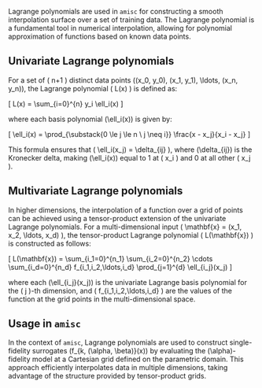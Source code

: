 Lagrange polynomials are used in `amisc` for constructing a smooth interpolation surface over a set of training data. The Lagrange polynomial is a fundamental tool in numerical interpolation, allowing for polynomial approximation of functions based on known data points.

## Univariate Lagrange polynomials

For a set of \( n+1 \) distinct data points \((x_0, y_0), (x_1, y_1), \ldots, (x_n, y_n)\), the Lagrange polynomial \( L(x) \) is defined as:

\[
L(x) = \sum_{i=0}^{n} y_i \ell_i(x)
\]

where each basis polynomial \(\ell_i(x)\) is given by:

\[
\ell_i(x) = \prod_{\substack{0 \le j \le n \\ j \neq i}} \frac{x - x_j}{x_i - x_j}
\]

This formula ensures that \( \ell_i(x_j) = \delta_{ij} \), where \(\delta_{ij}\) is the Kronecker delta, making \(\ell_i(x)\) equal to 1 at \( x_i \) and 0 at all other \( x_j \).

## Multivariate Lagrange polynomials

In higher dimensions, the interpolation of a function over a grid of points can be achieved using a tensor-product extension of the univariate Lagrange polynomials. For a multi-dimensional input \( \mathbf{x} = (x_1, x_2, \ldots, x_d) \), the tensor-product Lagrange polynomial \( L(\mathbf{x}) \) is constructed as follows:

\[
L(\mathbf{x}) = \sum_{i_1=0}^{n_1} \sum_{i_2=0}^{n_2} \cdots \sum_{i_d=0}^{n_d} f_{i_1,i_2,\ldots,i_d} \prod_{j=1}^{d} \ell_{i_j}(x_j)
\]

where each \(\ell_{i_j}(x_j)\) is the univariate Lagrange basis polynomial for the \( j \)-th dimension, and \( f_{i_1,i_2,\ldots,i_d} \) are the values of the function at the grid points in the multi-dimensional space.

## Usage in `amisc`

In the context of `amisc`, Lagrange polynomials are used to construct single-fidelity surrogates \(f_{k, (\alpha, \beta)}(x)\) by evaluating the \(\alpha\)-fidelity model at a Cartesian grid defined on the parametric domain. This approach efficiently interpolates data in multiple dimensions, taking advantage of the structure provided by tensor-product grids.